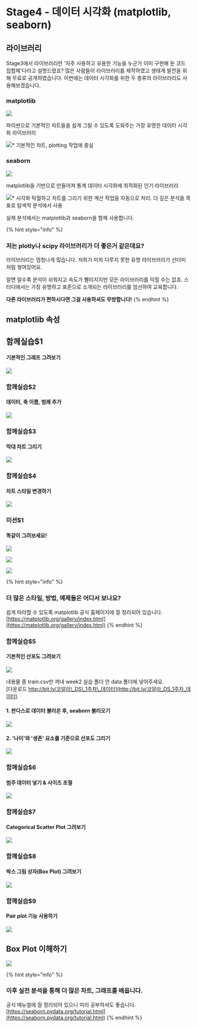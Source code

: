 # Stage4 - 데이터 시각화 \(matplotlib, seaborn\)

## 라이브러리

Stage3에서 라이브러리란 '자주 사용하고 유용한 기능을 누군가 이미 구현해 둔 코드 집합체'다라고 설명드렸죠? 많은 사람들이 라이브러리를 제작하였고 생태계 발전을 위해 무료로 공개하였습니다. 이번에는 데이터 시각화를 위한 두 종류의 라이브러리도 사용해보겠습니다.

### matplotlib

![](../.gitbook/assets/image%20%28352%29.png)

파이썬으로 기본적인 차트들을 쉽게 그릴 수 있도록 도와주는 가장 유명한 데이터 시각화 라이브러리

![\* &#xAE30;&#xBCF8;&#xC801;&#xC778; &#xCC28;&#xD2B8;, plotting &#xC791;&#xC5C5;&#xC5D0; &#xCDA9;&#xC2E4;](../.gitbook/assets/image%20%28146%29.png)

### seaborn

![](../.gitbook/assets/image%20%2858%29.png)

matplotlib을 기반으로 만들어져 통계 데이터 시각화에 최적화된 인기 라이브러리

![\* &#xC2DC;&#xAC01;&#xD654; &#xD0C1;&#xC6D4;&#xD558;&#xACE0; &#xCC28;&#xD2B8;&#xB97C; &#xADF8;&#xB9AC;&#xAE30; &#xC704;&#xD55C; &#xACC4;&#xC0B0; &#xC791;&#xC5C5;&#xC744; &#xC790;&#xB3D9;&#xC73C;&#xB85C; &#xCC98;&#xB9AC;.&#x2028;&#xB354; &#xAE4A;&#xC740; &#xBD84;&#xC11D;&#xC744; &#xBAA9;&#xD45C;&#xB85C; &#xD0D0;&#xC0C9;&#xC801; &#xBD84;&#xC11D;&#xC5D0;&#xC11C; &#xC0AC;&#xC6A9;](../.gitbook/assets/image%20%28175%29.png)

실제 분석에서는 matplotlib과 seaborn을 함께 사용합니다.

{% hint style="info" %}
### 저는 plotly나 scipy 라이브러리가 더 좋은거 같은데요?

라이브러리는 엄청나게 많습니다. 저희가 미처 다루지 못한 유명 라이브러리가 산더미 처럼 쌓여있어요.

알면 알수록 분석이 쉬워지고 속도가 빨리지지만 모든 라이브러리를 익힐 수는 없죠. 스터디에서는 가장 유명하고 표준으로 소개되는 라이브러리를 엄선하여 교육합니다.

**다른 라이브러리가 편하시다면 그걸 사용하셔도 무방합니다!**
{% endhint %}

## matplotlib 속성

## 함께실습$1

#### 기본적인 그래프 그려보기

![](../.gitbook/assets/image%20%28125%29.png)

### 함께실습$2

#### 데이터, 축 이름, 범례 추가

![](../.gitbook/assets/image%20%28194%29.png)

### 함께실습$3

#### 막대 차트 그리기

![](../.gitbook/assets/image%20%28200%29.png)

### 함께실습$4

#### 차트 스타일 변경하기

![](../.gitbook/assets/image%20%28229%29.png)

### 미션$1

#### 똑같이 그려보세요!

![](../.gitbook/assets/image%20%28241%29.png)

![](../.gitbook/assets/image%20%28109%29.png)

![](../.gitbook/assets/image%20%28296%29.png)

{% hint style="info" %}
### 더 많은 스타일, 방법, 예제들은 어디서 보나요?

쉽게 따라할 수 있도록 matplotlib 공식 홈페이지에 잘 정리되어 있습니다. [https://matplotlib.org/gallery/index.html](https://matplotlib.org/gallery/index.html)
{% endhint %}

### 함께실습$5

#### 기본적인 산포도 그려보기

![](../.gitbook/assets/image%20%28183%29.png)

내용물 중 train.csv만 꺼내 week2 실습 폴더 안 data 폴더에 넣어주세요.  
[다운로드 http://bit.ly/코알라\_DS\_1주차\_데이터](http://bit.ly/코알라_DS_1주차_데이터)

#### 1. 판다스로 데이터 불러온 후, seaborn 불러오기

![](../.gitbook/assets/image%20%28210%29.png)

#### 2. '나이'와 '생존' 요소를 기준으로 산포도 그리기

![](../.gitbook/assets/image%20%28357%29.png)

### 함께실습$6

#### 범주 데이터 넣기 & 사이즈 조절

![](../.gitbook/assets/image%20%28388%29.png)

### 함께실습$7

#### Categorical Scatter Plot 그려보기

![](../.gitbook/assets/image%20%28392%29.png)

### 함께실습$8

#### 박스 그림 상자\(Box Plot\) 그려보기

![](../.gitbook/assets/image%20%28127%29.png)

### 함께실습$9

#### Pair plot 기능 사용하기

![](../.gitbook/assets/image%20%2899%29.png)

## Box Plot 이해하기

![](../.gitbook/assets/image%20%28166%29.png)

{% hint style="info" %}
### 이후 실전 분석을 통해 더 많은 차트, 그래프를 배웁니다.

공식 메뉴얼에 잘 정리되어 있으니 미리 공부하셔도 좋습니다. [https://seaborn.pydata.org/tutorial.html](https://seaborn.pydata.org/tutorial.html)
{% endhint %}

